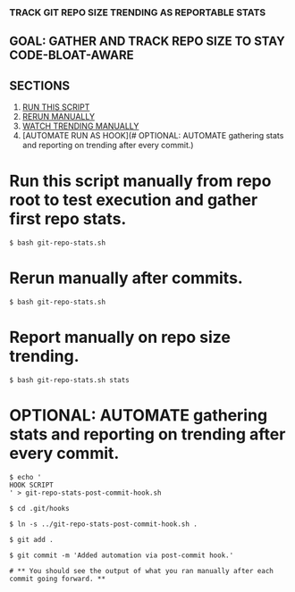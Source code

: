 ### TRACK GIT REPO SIZE TRENDING AS REPORTABLE STATS

## GOAL: GATHER AND TRACK REPO SIZE TO STAY CODE-BLOAT-AWARE

## SECTIONS

1. [RUN THIS SCRIPT]()
2. [RERUN MANUALLY]()
3. [WATCH TRENDING MANUALLY]()
4. [AUTOMATE RUN AS HOOK](# OPTIONAL: AUTOMATE gathering stats and reporting on trending after every commit.)

# Run this script manually from repo root to test execution and gather first repo stats.

```
$ bash git-repo-stats.sh
```

# Rerun manually after commits.

```
$ bash git-repo-stats.sh
```

# Report manually on repo size trending.

```
$ bash git-repo-stats.sh stats
```


# OPTIONAL: AUTOMATE gathering stats and reporting on trending after every commit.

```
$ echo '
HOOK SCRIPT
' > git-repo-stats-post-commit-hook.sh

$ cd .git/hooks

$ ln -s ../git-repo-stats-post-commit-hook.sh .

$ git add .

$ git commit -m 'Added automation via post-commit hook.'

# ** You should see the output of what you ran manually after each commit going forward. **

```